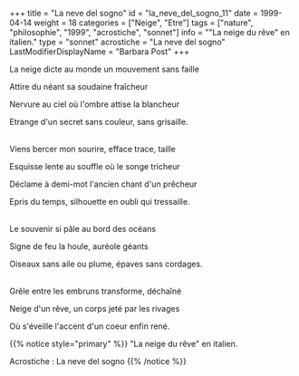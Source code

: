 +++
title = "La neve del sogno"
id = "la_neve_del_sogno_11"
date = 1999-04-14
weight = 18
categories = ["Neige", "Etre"]
tags = ["nature", "philosophie", "1999", "acrostiche", "sonnet"]
info = "\"La neige du rêve\" en italien."
type = "sonnet"
acrostiche = "La neve del sogno"
LastModifierDisplayName = "Barbara Post"
+++

La neige dicte au monde un mouvement sans faille

Attire du néant sa soudaine fraîcheur

Nervure au ciel où l'ombre attise la blancheur

Etrange d'un secret sans couleur, sans grisaille.

 \
Viens bercer mon sourire, efface trace, taille

Esquisse lente au souffle où le songe tricheur

Déclame à demi-mot l'ancien chant d'un prêcheur

Epris du temps, silhouette en oubli qui tressaille.

 \
Le souvenir si pâle au bord des océans

Signe de feu la houle, auréole géants

Oiseaux sans aile ou plume, épaves sans cordages.

 \
Grêle entre les embruns transforme, déchaîné

Neige d'un rêve, un corps jeté par les rivages

Où s'éveille l'accent d'un coeur enfin rené.

{{% notice style="primary" %}}
\"La neige du rêve\" en italien.

Acrostiche : La neve del sogno
{{% /notice %}}
